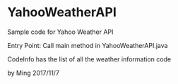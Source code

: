 # YahooWeatherAPI
Sample code for Yahoo Weather API

Entry Point: Call main method in YahooWeatherAPI.java

CodeInfo has the list of all the weather information code


by Ming 2017/11/7
